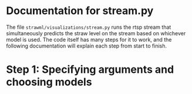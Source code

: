 # Documentation for stream.py
The file `strawml/visualizations/stream.py` runs the rtsp stream that simultaneously predicts the straw level on the stream based on whichever model is used. The code itself has many steps for it to work, and the following documentation will explain each step from start to finish.

# Step 1: Specifying arguments and choosing models
